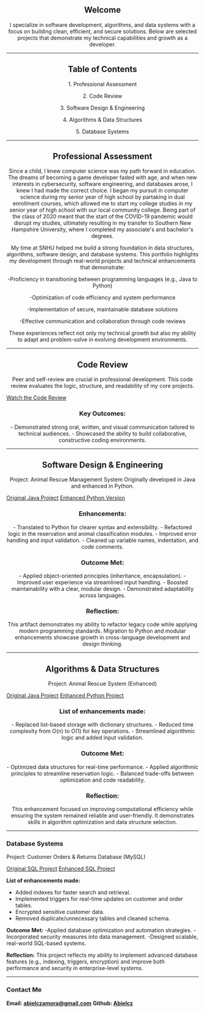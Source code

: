 <h2 align="center">Welcome</h2>
<p align="center">I specialize in software development, algorithms, and data systems with a focus on building clean, efficient, and secure solutions. Below are selected projects that demonstrate my technical capabilities and growth as a developer.

___________________________________________________________________________

<h2 align="center">Table of Contents</h2>
<p align="center">1. Professional Assessment
<p align="center">2. Code Review
<p align="center">3. Software Design & Engineering
<p align="center">4. Algorithms & Data Structures
<p align="center">5. Database Systems

____________________________________________________________________________

<h2 align="center">Professional Assessment</h2>
<p align="center">Since a child, I knew computer science was my path forward in education. The dreams of becoming a game developer faded with age, and when new interests in cybersecurity, software engineering, and databases arose, I knew I had made the correct choice. I began my pursuit in computer science during my senior year of high school by partaking in dual enrollment courses, which allowed me to start my college studies in my senior year of high school with our local community college. Being part of the class of 2020 meant that the start of the COVID-19 pandemic would disrupt my studies, ultimately resulting in my transfer to Southern New Hampshire University, where I completed my associate's and bachelor's degrees.

<p align="center">My time at SNHU helped me build a strong foundation in data structures, algorithms, software design, and database systems. This portfolio highlights my development through real-world projects and technical enhancements that demonstrate:
<p align="center">-Proficiency in transitioning between programming languages (e.g., Java to Python)
<p align="center">-Optimization of code efficiency and system performance
<p align="center">-Implementation of secure, maintainable database solutions
<p align="center">-Effective communication and collaboration through code reviews

<p align="center">These experiences reflect not only my technical growth but also my ability to adapt and problem-solve in evolving development environments.

____________________________________________________________________________

<h2 align="center">Code Review</h2>
<p align="center">Peer and self-review are crucial in professional development. This code review evaluates the logic, structure, and readability of my core projects.

[Watch the Code Review](https://youtu.be/TTnRWUtUdeI?si=d8-RxAyysjD_SMZ0)</p>

<h3 align="center">Key Outcomes:</h3>
<p align="center">- Demonstrated strong oral, written, and visual communication tailored to technical audiences.
- Showcased the ability to build collaborative, constructive coding environments.</p>

____________________________________________________________________________

<h2 align="center"> Software Design & Engineering</h2>
<p align="center">Project: Animal Rescue Management System
Originally developed in Java and enhanced in Python.</p>

[Original Java Project](/IT_145_Original_Artifact_Abiel_Zamora.zip)
[Enhanced Python Version](/CS-499_Enhancement_One_Abiel_Zamora.zip)

<h3 align="center">Enhancements:</h3>
<p align="center">- Translated to Python for clearer syntax and extensibility.
- Refactored logic in the reservation and animal classification modules.
- Improved error handling and input validation.
- Cleaned up variable names, indentation, and code comments.</p>

<h3 align="center">Outcome Met:</h3>
<p align="center">- Applied object-oriented principles (inheritance, encapsulation).
- Improved user experience via streamlined input handling.
- Boosted maintainability with a clear, modular design.
- Demonstrated adaptability across languages.</p>

<h3 align="center">Reflection:</h3>
<p align="center">This artifact demonstrates my ability to refactor legacy code while applying modern programming standards. Migration to Python and modular enhancements showcase growth in cross-language development and design thinking.</p>

____________________________________________________________________________

<h2 align="center"> Algorithms & Data Structures</h3>
<p align="center">Project: Animal Rescue System (Enhanced)</p>

[Original Java Project](IT_145_Original_Artifact_Abiel_Zamora.zip)
[Enhanced Python Project](CS-499_Enhancement_Two_Abiel_Zamora.zip)

<h3 align="center">List of enhancements made:</h3>
<p align="center">- Replaced list-based storage with dictionary structures.
- Reduced time complexity from O(n) to O(1) for key operations.
- Streamlined algorithmic logic and added input validation.</p>
   
<h3 align="center">Outcome Met:</h3>
<p align="center">- Optimized data structures for real-time performance.
- Applied algorithmic principles to streamline reservation logic.
- Balanced trade-offs between optimization and code readability.</p>

<h3 align="center">Reflection:</h3>
<p align="center">This enhancement focused on improving computational efficiency while ensuring the system remained reliable and user-friendly. It demonstrates skills in algorithm optimization and data structure selection.</p>

____________________________________________________________________________


### Database Systems
Project: Customer Orders & Returns Database (MySQL) 

[Original SQL Project](DAD_220_Original_Artifact_Abiel_Zamora.zip)
[Enhanced SQL Project](CS-499_Enhancement_Three_Abiel_Zamora.zip)

**List of enhancements made:**
- Added indexes for faster search and retrieval.
- Implemented triggers for real-time updates on customer and order tables.
- Encrypted sensitive customer data.
- Removed duplicate/unnecessary tables and cleaned schema.

**Outcome Met:**
-Applied database optimization and automation strategies.
-Incorporated security measures into data management.
-Designed scalable, real-world SQL-based systems.

**Reflection:**
This project reflects my ability to implement advanced database features (e.g., indexing, triggers, encryption) and improve both performance and security in enterprise-level systems.

____________________________________________________________________________

### Contact Me
**Email: [abielczamora@gmail.com](mailto:abielczamora@gmail.com)**
**Github: [Abielcz](https://github.com/Abielcz)**

